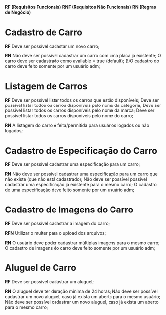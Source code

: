 **RF (Requisitos Funcionais)**
**RNF (Requisitos Não Funcionais)**
**RN (Regras de Negócio)**

# Cadastro de Carro

**RF**
Deve ser possível cadastar um novo carro;

**RN**
Não deve ser possível cadastrar um carro com uma placa já existente;
O carro deve ser cadastrado como available = true (default);
(!)O cadastro do carro deve feito somente por um usuário adm;

# Listagem de Carros

**RF**
Deve ser possível listar todos os carros que estão disponíveis;
Deve ser possível listar todos os carros disponíveis pelo nome da categoria;
Deve ser possível listar todos os carros disponíveis pelo nome da marca;
Deve ser possível listar todos os carros disponíveis pelo nome do carro;

**RN**
A listagem do carro é feita/permitida para usuários logados ou não logados;

# Cadastro de Especificação do Carro

**RF**
Deve ser possível cadastrar uma especificação para um carro;

**RN**
Não deve ser possível cadastrar uma especificação para um carro que não existe (que não está cadastrado);
Não deve ser possível possível cadastrar uma especificação já existente para o mesmo carro;
O cadastro de uma especificação deve feito somente por um usuário adm;

# Cadastro de Imagens do Carro

**RF**
Deve ser possível cadastrar a imagem do carro;


**RFN**
Utilizar o multer para o upload dos arquivos;

**RN**
O usuário deve poder cadastrar múltiplas imagens para o mesmo carro;
O cadastro de imagens do carro deve feito somente por um usuário adm;

# Aluguel de Carro

**RF**
Deve ser possível cadastrar um aluguel;

**RN**
O aluguel deve ter duração mínima de 24 horas;
Não deve ser possível cadastrar um novo aluguel, caso já exista um aberto para o mesmo usuário;
Não deve ser possível cadastrar um novo aluguel, caso já exista um aberto para o mesmo carro;

